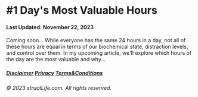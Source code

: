 # #1 Day's Most Valuable Hours

#### Last Updated: November 22, 2023

Coming soon... While everyone has the same 24 hours in a day, not all of these hours are equal in terms of our biochemical state, distraction levels, and control over them. In my upcoming article, we'll explore which hours of the day are the most valuable and why... 


##### [Disclaimer](/#/about-disclaimer)  [Privacy](/#/about-privacy-policy)  [Terms&Conditions](/#/about-terms-conditions)

###### © 2023 structLife.com. All rights reserved.